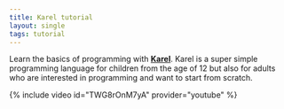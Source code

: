 ```yaml
---
title: Karel tutorial
layout: single
tags: tutorial
---
```


Learn the basics of programming with [**Karel**](https://stanford.edu/~cpiech/karel/ide.html). 
Karel is a super simple programming language for children from the age of 12 but 
also for adults who are interested in programming and want to start from scratch.

{% include video id="TWG8rOnM7yA" provider="youtube" %}
